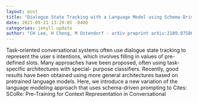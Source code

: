 ```yaml
--- 
layout: post 
title: "Dialogue State Tracking with a Language Model using Schema-Driven Prompting" 
date: 2021-09-21 13:29:05 -0400 
categories: jekyll update 
author: "CH Lee, H Cheng, M Ostendorf - arXiv preprint arXiv:2109.07506, 2021" 
--- 
```

Task-oriented conversational systems often use dialogue state tracking to represent the user s intentions, which involves filling in values of pre-defined slots. Many approaches have been proposed, often using task-specific architectures with special- purpose classifiers. Recently, good results have been obtained using more general architectures based on pretrained language models. Here, we introduce a new variation of the language modeling approach that uses schema-driven prompting to Cites: SCoRe: Pre-Training for Context Representation in Conversational